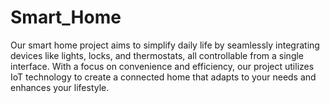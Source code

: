 # Smart_Home
Our smart home project aims to simplify daily life by seamlessly integrating devices like lights, locks, and thermostats, all controllable from a single interface. With a focus on convenience and efficiency, our project utilizes IoT technology to create a connected home that adapts to your needs and enhances your lifestyle.
